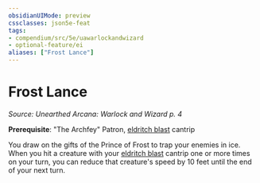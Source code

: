 ```yaml
---
obsidianUIMode: preview
cssclasses: json5e-feat
tags:
- compendium/src/5e/uawarlockandwizard
- optional-feature/ei
aliases: ["Frost Lance"]
---
```

# Frost Lance
*Source: Unearthed Arcana: Warlock and Wizard p. 4*  

**Prerequisite**: "The Archfey" Patron, [eldritch blast](/Systems/5e/spells/eldritch-blast.md) cantrip

You draw on the gifts of the Prince of Frost to trap your enemies in ice. When you hit a creature with your [eldritch blast](/Systems/5e/spells/eldritch-blast.md) cantrip one or more times on your turn, you can reduce that creature's speed by 10 feet until the end of your next turn.